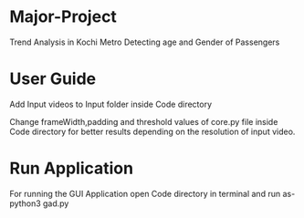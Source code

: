 # Major-Project

Trend Analysis in Kochi Metro
Detecting age and Gender of Passengers

# User Guide

Add Input videos to Input folder inside Code directory

Change frameWidth,padding and threshold values of core.py file inside Code directory for better results depending on the resolution of input video.

# Run Application

For running the GUI Application open Code directory in terminal and run as-   python3 gad.py



